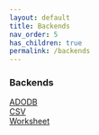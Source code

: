 ```yaml
---
layout: default
title: Backends
nav_order: 5
has_children: true
permalink: /backends
---
```


### Backends

[ADODB](./backends/ADODB)  
[CSV](./backends/CSV)  
[Worksheet](./backends/Worksheet)  
